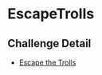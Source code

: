 # EscapeTrolls

## Challenge Detail

* [Escape the Trolls](https://old.reddit.com/r/dailyprogrammer/comments/4vrb8n/weekly_25_escape_the_trolls/)